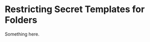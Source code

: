 [title]: # (Restricting Secret Templates for Folders)
[tags]: # (XXX)
[priority]: # (4024)
# Restricting Secret Templates for Folders
Something here.

